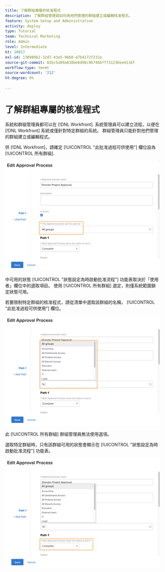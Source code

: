```yaml
---
title: 了解群組專屬的核准程式
description: 了解群組管理員如何為他們管理的群組建立或編輯核准程式。
feature: System Setup and Administration
activity: deploy
type: Tutorial
team: Technical Marketing
role: Admin
level: Intermediate
kt: 10017
exl-id: 138989b2-32d7-43e5-9660-d7b4172f232a
source-git-commit: 02bc5a09a838be6d98c9b746bff731236ee4116f
workflow-type: tm+mt
source-wordcount: '212'
ht-degree: 0%

---
```


# 了解群組專屬的核准程式

系統和群組管理員都可以在 [!DNL Workfront]. 系統管理員可以建立流程，以便在 [!DNL Workfront] 系統或僅針對特定群組的系統。 群組管理員只能針對他們管理的群組建立或編輯程式。

供 [!DNL Workfront]，請確定 [!UICONTROL &quot;此批准過程可供使用&quot;] 欄位設為 [!UICONTROL 所有群組].

![[!UICONTROL 編輯批准流程] 組欄位突出顯示的窗口](assets/admin-fund-approval-processes-1.png)

中可用的狀態 [!UICONTROL &quot;狀態設定為時啟動批准流程&quot;] 功能表取決於「使用者」欄位中的選取項目。 使用 [!UICONTROL 所有群組] 選定，則僅系統範圍鎖定狀態可用。

若要限制特定群組的核准程式，請從清單中選取該群組的名稱， [!UICONTROL &quot;此批准過程可供使用&quot;] 欄位。

![[!UICONTROL 編輯批准流程] 擴展組欄位的窗口](assets/admin-fund-approval-processes-2.png)

此 [!UICONTROL 所有群組] 群組管理員無法使用選項。

選取特定群組時，只有該群組可用的狀態會顯示在 [!UICONTROL &quot;狀態設定為時啟動批准流程&quot;] 功能表。

![[!UICONTROL 編輯批准流程] 已突出顯示狀態欄位的窗口](assets/admin-fund-approval-processes-3.png)


